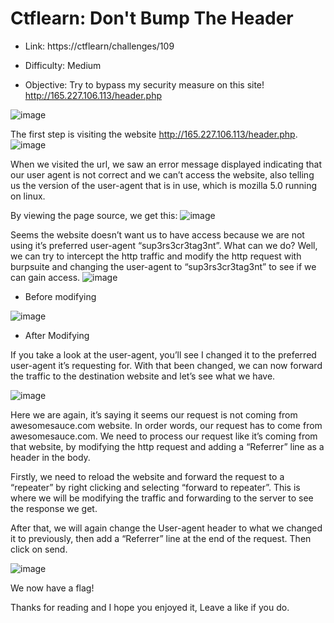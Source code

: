 # Ctflearn: Don't Bump The Header
* Link: https://ctflearn/challenges/109

* Difficulty: Medium

* Objective: Try to bypass my security measure on this site! http://165.227.106.113/header.php

![image](https://github.com/Fernandez99fc/cybersec/assets/172477285/43ea6ff7-57e7-41d6-8424-ef0f91470e35)

The first step is visiting the website http://165.227.106.113/header.php.
![image](https://github.com/Fernandez99fc/cybersec/assets/172477285/8e440724-d1b0-43e0-a2db-9348d05919d3)

When we visited the url, we saw an error message displayed indicating that our user agent is not correct and we can’t access the website, also telling us the version of the user-agent that is in use, which is mozilla 5.0 running on linux.

By viewing the page source, we get this:
![image](https://github.com/Fernandez99fc/cybersec/assets/172477285/21887d77-d561-43cf-bea9-dff77f05790a)

Seems the website doesn’t want us to have access because we are not using it’s preferred user-agent “sup3rs3cr3tag3nt”. What can we do? Well, we can try to intercept the http traffic and modify the http request with burpsuite and changing the user-agent to “sup3rs3cr3tag3nt” to see if we can gain access.
![image](https://github.com/Fernandez99fc/cybersec/assets/172477285/8ec02893-7f4b-439f-81c1-08ae75fa6c2e)
* Before modifying

![image](https://github.com/Fernandez99fc/cybersec/assets/172477285/09dcf5c1-cbc3-49d4-a2cf-8cf3145465da)
* After Modifying

If you take a look at the user-agent, you’ll see I changed it to the preferred user-agent it’s requesting for. With that been changed, we can now forward the traffic to the destination website and let’s see what we have.

![image](https://github.com/Fernandez99fc/cybersec/assets/172477285/698e7942-6650-4a11-84ec-ecd35584116b)

Here we are again, it’s saying it seems our request is not coming from awesomesauce.com website. In order words, our request has to come from awesomesauce.com. We need to process our request like it’s coming from that website, by modifying the http request and adding a “Referrer” line as a header in the body.

Firstly, we need to reload the website and forward the request to a “repeater” by right clicking and selecting “forward to repeater”. This is where we will be modifying the traffic and forwarding to the server to see the response we get.

After that, we will again change the User-agent header to what we changed it to previously, then add a “Referrer” line at the end of the request. Then click on send.

![image](https://github.com/Fernandez99fc/cybersec/assets/172477285/48ff2a80-cf69-4e0d-9da3-58b1a7d7b432)

We now have a flag!

Thanks for reading and I hope you enjoyed it, Leave a like if you do.








  

